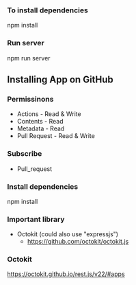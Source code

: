 
### To install dependencies
npm install

### Run server
npm run server


## Installing App on GitHub

### Permissinons

- Actions - Read & Write
- Contents - Read
- Metadata - Read
- Pull Request - Read & Write

### Subscribe
- Pull_request


### Install dependencies
npm install

### Important library
- Octokit (could also use "expressjs")
    - https://github.com/octokit/octokit.js

### Octokit
https://octokit.github.io/rest.js/v22/#apps